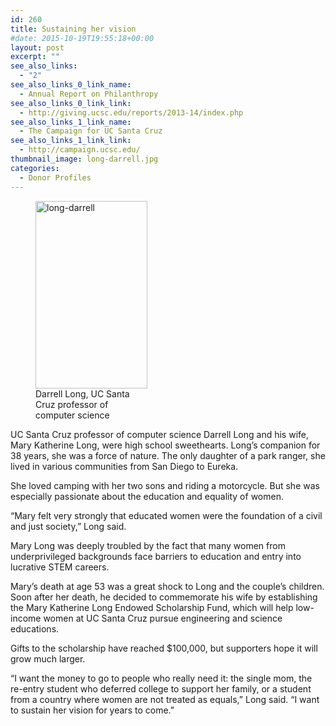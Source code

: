 ```yaml
---
id: 260
title: Sustaining her vision
#date: 2015-10-19T19:55:18+00:00
layout: post
excerpt: ""
see_also_links:
  - "2"
see_also_links_0_link_name:
  - Annual Report on Philanthropy
see_also_links_0_link_link:
  - http://giving.ucsc.edu/reports/2013-14/index.php
see_also_links_1_link_name:
  - The Campaign for UC Santa Cruz
see_also_links_1_link_link:
  - http://campaign.ucsc.edu/
thumbnail_image: long-darrell.jpg
categories:
  - Donor Profiles
---
```

<figure id="attachment_261" style="width: 179px" class="wp-caption alignright"><img class="size-medium wp-image-261" src="http://live-ucsc-giving.pantheonsite.io/wp-content/uploads/2017/08/long-darrell-179x300.jpg" alt="long-darrell" width="179" height="300" srcset="https://ucsc-giving.lndo.site/wp-content/uploads/2017/08/long-darrell-179x300.jpg 179w, https://ucsc-giving.lndo.site/wp-content/uploads/2017/08/long-darrell.jpg 293w" sizes="(max-width: 179px) 100vw, 179px" /><figcaption class="wp-caption-text">Darrell Long, UC Santa Cruz professor of computer science</figcaption></figure> 

UC Santa Cruz professor of computer science Darrell Long and his wife, Mary Katherine Long, were high school sweethearts. Long’s companion for 38 years, she was a force of nature. The only daughter of a park ranger, she lived in various communities from San Diego to Eureka.

She loved camping with her two sons and riding a motorcycle. But she was especially passionate about the education and equality of women.

“Mary felt very strongly that educated women were the foundation of a civil and just society,” Long said.

Mary Long was deeply troubled by the fact that many women from underprivileged backgrounds face barriers to education and entry into lucrative STEM careers.

Mary’s death at age 53 was a great shock to Long and the couple’s children. Soon after her death, he decided to commemorate his wife by establishing the Mary Katherine Long Endowed Scholarship Fund, which will help low-income women at UC Santa Cruz pursue engineering and science educations.

Gifts to the scholarship have reached $100,000, but supporters hope it will grow much larger.

“I want the money to go to people who really need it: the single mom, the re-entry student who deferred college to support her family, or a student from a country where women are not treated as equals,” Long said. “I want to sustain her vision for years to come.”
